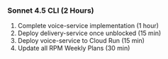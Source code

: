 ### Sonnet 4.5 CLI (2 Hours)
1. Complete voice-service implementation (1 hour)
2. Deploy delivery-service once unblocked (15 min)
3. Deploy voice-service to Cloud Run (15 min)
4. Update all RPM Weekly Plans (30 min)
